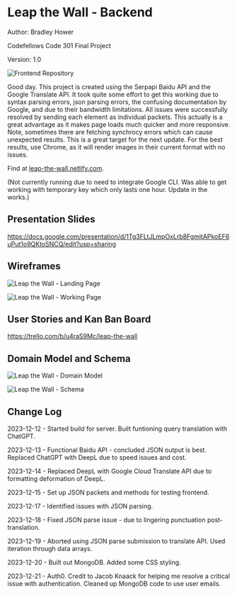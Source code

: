 # Leap the Wall - Backend

Author: Bradley Hower

Codefellows Code 301 Final Project

Version: 1.0

![Frontend Repository](https://github.com/Bradley-Hower/leap-the-wall-frontend)

Good day. This project is created using the Serpapi Baidu API and the Google Translate API. It took quite some effort to get this working due to syntax parsing errors, json parsing errors, the confusing documentation by Google, and due to their bandwidth limitations. All issues were successfully resolved by sending each element as individual packets. This actually is a great advantage as it makes page loads much quicker and more responsive. Note, sometimes there are fetching synchrocy errors which can cause unexpected results. This is a great target for the next update. For the best results, use Chrome, as it will render images in their current format with no issues. 

Find at [leap-the-wall.netlify.com](https://leap-the-wall.netlify.app/).

(Not currently running due to need to integrate Google CLI. Was able to get working with temporary key which only lasts one hour. Update in the works.)


## Presentation Slides

https://docs.google.com/presentation/d/1Tg3FLtJLmpOxLrb8FgmjtAPkoEF6uPut1o9QKtoSNCQ/edit?usp=sharing

## Wireframes

![Leap the Wall - Landing Page](https://github.com/Bradley-Hower/leap-the-wall-frontend/assets/139923955/003b9638-88d1-4e40-8b9a-5df40906dab6)

![Leap the Wall - Working Page](https://github.com/Bradley-Hower/leap-the-wall-frontend/assets/139923955/323e6017-7193-4ddc-99fb-cbca5155e1a6)

## User Stories and Kan Ban Board

https://trello.com/b/u4raS9Mc/leap-the-wall

## Domain Model and Schema

![Leap the Wall - Domain Model](https://github.com/Bradley-Hower/leap-the-wall-frontend/assets/139923955/ece427f7-0624-42f8-a3c4-0b59cfd6ccfc)

![Leap the Wall - Schema](https://github.com/Bradley-Hower/leap-the-wall-frontend/assets/139923955/a3a01ad9-469f-41bd-94cc-d47b81f55b11)

## Change Log

2023-12-12 - Started build for server. Built funtioning query translation with ChatGPT.

2023-12-13 - Functional Baidu API - concluded JSON output is best. Replaced ChatGPT with DeepL due to speed issues and cost.

2023-12-14 - Replaced DeepL with Google Cloud Translate API due to formatting deformation of DeepL.

2023-12-15 - Set up JSON packets and methods for testing frontend.

2023-12-17 - Identified issues with JSON parsing.

2023-12-18 - Fixed JSON parse issue - due to lingering punctuation post-translation.

2023-12-19 - Aborted using JSON parse submission to translate API. Used iteration through data arrays.

2023-12-20 - Built out MongoDB. Added some CSS styling. 

2023-12-21 - Auth0. Credit to Jacob Knaack for helping me resolve a critical issue with authentication. Cleaned up MongoDB code to use user emails.
